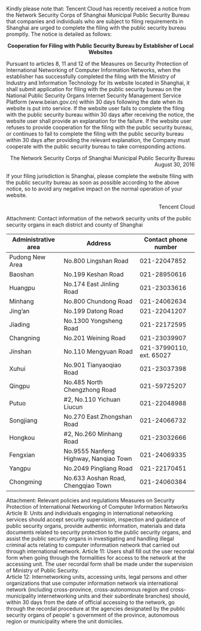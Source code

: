 Kindly please note that: 
Tencent Cloud has recently received a notice from the Network Security Corps of Shanghai Municipal Public Security Bureau that companies and individuals who are subject to filing requirements in Shanghai are urged to complete the filing with the public security bureau promptly. The notice is detailed as follows:
**<p align=center> Cooperation for Filing with Public Security Bureau by Establisher of Local Websites </p>**
<p> Pursuant to articles 8, 11 and 12 of the Measures on Security Protection of International Networking of Computer Information Networks, when the establisher has successfully completed the filing with the Ministry of Industry and Information Technology for its website located in Shanghai, it shall submit application for filing with the public security bureau on the National Public Security Organs Internet Security Management Service Platform (www.beian.gov.cn) within 30 days following the date when its website is put into service. If the website user fails to complete the filing with the public security bureau within 30 days after receiving the notice, the website user shall provide an explanation for the failure. If the website user refuses to provide cooperation for the filing with the public security bureau, or continues to fail to complete the filing with the public security bureau within 30 days after providing the relevant explanation, the Company must cooperate with the public security bureau to take corresponding actions. </p>
<p align=right>The Network Security Corps of Shanghai Municipal Public Security Bureau
August 30, 2016</p>
If your filing jurisdiction is Shanghai, please complete the website filing with the public security bureau as soon as possible according to the above notice, so to avoid any negative impact on the normal operation of your website. 
<p align=right>Tencent Cloud</p>
Attachment: Contact information of the network security units of the public security organs in each district and county of Shanghai 

| Administrative area | Address                               | Contact phone number      |
| ------------------------| ------------------------------------- | ------------------------- |
| Pudong New Area         | No.800 Lingshan Road                 | 021-22047852              |
| Baoshan                 | No.199 Keshan Road                   | 021-28950616              |
| Huangpu                 | No.174 East Jinling Road             | 021-23033616              |
| Minhang                 | No.800 Chundong Road                  | 021-24062634              |
| Jing’an                 | No.199 Datong Road                   | 021-22041207              |
| Jiading                 | No.1300 Yongsheng Road                | 021-22172595              |
| Changning               | No.201 Weining Road                   | 021-23039907              |
| Jinshan                 | No.110 Mengyuan Road                 | 021-37990110, ext. 65027 |
| Xuhui                   | No.901 Tianyaoqiao Road              | 021-23037398              |
| Qingpu                  | No.485 North Chengzhong Road         | 021-59725207              |
| Putuo                   | #2, No.110 Yichuan Liucun 	| 021-22048988 |
| Songjiang               | No.270 East Zhongshan Road            | 021-24066732              |
| Hongkou                 | #2, No.260 Minhang Road        | 021-23032666              |
| Fengxian                | No.9555 Nanfeng Highway, Nanqiao Town| 021-24069335       |
| Yangpu                  |  No.2049 Pingliang Road               | 021-22170451              |
| Chongming               | No.633 Aoshan Road, Chengqiao Town   | 021-24060384              |

Attachment: Relevant policies and regulations
Measures on Security Protection of International Networking of Computer Information Networks 
Article 8: Units and individuals engaging in international networking services should accept security supervision, inspection and guidance of public security organs, provide authentic information, materials and data documents related to security protection to the public security organs, and assist the public security organs in investigating and handling illegal criminal acts relating to computer information network that carried out through international network. 
Article 11: Users shall fill out the user recordal form when going through the formalities for access to the network at the accessing unit. The user recordal form shall be made under the supervision of Ministry of Public Security.  
Article 12: Internetworking units, accessing units, legal persons and other organizations that use computer information network via international network (including cross-province, cross-autonomous region and cross-municipality internetworking units and their subordinate branches) should, within 30 days from the date of official accessing to the network, go through the recordal procedure at the agencies designated by the public security organs of people’ s government of the province, autonomous region or municipality where the unit domiciles.  
